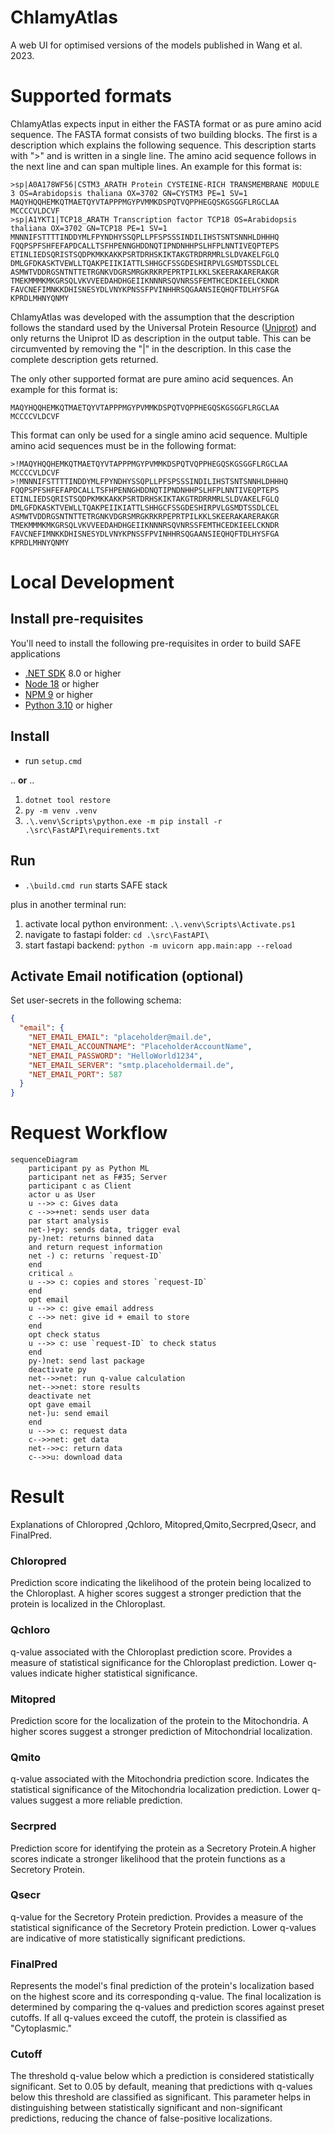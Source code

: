 # ChlamyAtlas

A web UI for optimised versions of the models published in Wang et al. 2023.

# Supported formats

ChlamyAtlas expects input in either the FASTA format or as pure amino acid sequence. 
The FASTA format consists of two building blocks. The first is a description which explains the following sequence. This description starts with ">" and is written in a single line. The amino acid sequence follows in the next line and can span multiple lines. An example for this format is:
```
>sp|A0A178WF56|CSTM3_ARATH Protein CYSTEINE-RICH TRANSMEMBRANE MODULE 3 OS=Arabidopsis thaliana OX=3702 GN=CYSTM3 PE=1 SV=1
MAQYHQQHEMKQTMAETQYVTAPPPMGYPVMMKDSPQTVQPPHEGQSKGSGGFLRGCLAA
MCCCCVLDCVF
>sp|A1YKT1|TCP18_ARATH Transcription factor TCP18 OS=Arabidopsis thaliana OX=3702 GN=TCP18 PE=1 SV=1
MNNNIFSTTTTINDDYMLFPYNDHYSSQPLLPFSPSSSINDILIHSTSNTSNNHLDHHHQ
FQQPSPFSHFEFAPDCALLTSFHPENNGHDDNQTIPNDNHHPSLHFPLNNTIVEQPTEPS
ETINLIEDSQRISTSQDPKMKKAKKPSRTDRHSKIKTAKGTRDRRMRLSLDVAKELFGLQ
DMLGFDKASKTVEWLLTQAKPEIIKIATTLSHHGCFSSGDESHIRPVLGSMDTSSDLCEL
ASMWTVDDRGSNTNTTETRGNKVDGRSMRGKRKRPEPRTPILKKLSKEERAKARERAKGR
TMEKMMMKMKGRSQLVKVVEEDAHDHGEIIKNNNRSQVNRSSFEMTHCEDKIEELCKNDR
FAVCNEFIMNKKDHISNESYDLVNYKPNSSFPVINHHRSQGAANSIEQHQFTDLHYSFGA
KPRDLMHNYQNMY
```

ChlamyAtlas was developed with the assumption that the description follows the standard used by the Universal Protein Resource ([Uniprot](https://www.uniprot.org/)) and only returns the Uniprot ID as description in the output table. This can be circumvented by removing the "|" in the description. In this case the complete description gets returned.

The only other supported format are pure amino acid sequences. An example for this format is:
```
MAQYHQQHEMKQTMAETQYVTAPPPMGYPVMMKDSPQTVQPPHEGQSKGSGGFLRGCLAA
MCCCCVLDCVF
```
This format can only be used for a single amino acid sequence. Multiple amino acid sequences must be in the following format:
```
>!MAQYHQQHEMKQTMAETQYVTAPPPMGYPVMMKDSPQTVQPPHEGQSKGSGGFLRGCLAA
MCCCCVLDCVF
>!MNNNIFSTTTTINDDYMLFPYNDHYSSQPLLPFSPSSSINDILIHSTSNTSNNHLDHHHQ
FQQPSPFSHFEFAPDCALLTSFHPENNGHDDNQTIPNDNHHPSLHFPLNNTIVEQPTEPS
ETINLIEDSQRISTSQDPKMKKAKKPSRTDRHSKIKTAKGTRDRRMRLSLDVAKELFGLQ
DMLGFDKASKTVEWLLTQAKPEIIKIATTLSHHGCFSSGDESHIRPVLGSMDTSSDLCEL
ASMWTVDDRGSNTNTTETRGNKVDGRSMRGKRKRPEPRTPILKKLSKEERAKARERAKGR
TMEKMMMKMKGRSQLVKVVEEDAHDHGEIIKNNNRSQVNRSSFEMTHCEDKIEELCKNDR
FAVCNEFIMNKKDHISNESYDLVNYKPNSSFPVINHHRSQGAANSIEQHQFTDLHYSFGA
KPRDLMHNYQNMY
```

# Local Development

## Install pre-requisites

You'll need to install the following pre-requisites in order to build SAFE applications

* [.NET SDK](https://www.microsoft.com/net/download) 8.0 or higher
* [Node 18](https://nodejs.org/en/download/) or higher
* [NPM 9](https://www.npmjs.com/package/npm) or higher
* [Python 3.10](https://www.python.org/downloads/) or higher

## Install

- run `setup.cmd`

.. __or__ ..

1. `dotnet tool restore`
2. `py -m venv .venv`
3. `.\.venv\Scripts\python.exe -m pip install -r .\src\FastAPI\requirements.txt`

## Run

- `.\build.cmd run` starts SAFE stack

plus in another terminal run:

1. activate local python environment: `.\.venv\Scripts\Activate.ps1`
2. navigate to fastapi folder: `cd .\src\FastAPI\`
3. start fastapi backend: `python -m uvicorn app.main:app --reload`

## Activate Email notification (optional)

Set user-secrets in the following schema:

```json
{
  "email": {
    "NET_EMAIL_EMAIL": "placeholder@mail.de",
    "NET_EMAIL_ACCOUNTNAME": "PlaceholderAccountName",
    "NET_EMAIL_PASSWORD": "HelloWorld1234",
    "NET_EMAIL_SERVER": "smtp.placeholdermail.de",
    "NET_EMAIL_PORT": 587
  }
}
```

# Request Workflow

```mermaid
sequenceDiagram
    participant py as Python ML
    participant net as F#35; Server
    participant c as Client
    actor u as User
    u -->> c: Gives data
    c -->>+net: sends user data
    par start analysis
    net-)+py: sends data, trigger eval
    py-)net: returns binned data
    and return request information
    net -) c: returns `request-ID`
    end
    critical ⚠️
    u -->> c: copies and stores `request-ID`
    end
    opt email
    u -->> c: give email address
    c -->> net: give id + email to store
    end
    opt check status
    u -->> c: use `request-ID` to check status
    end
    py-)net: send last package
    deactivate py
    net-->>net: run q-value calculation
    net-->>net: store results
    deactivate net
    opt gave email
    net-)u: send email
    end
    u -->> c: request data
    c-->>net: get data
    net-->>c: return data
    c-->>u: download data
```

# Result

Explanations of Chloropred ,Qchloro, Mitopred,Qmito,Secrpred,Qsecr, and FinalPred.

### Chloropred

Prediction score indicating the likelihood of the protein being localized to the Chloroplast. A higher scores suggest a stronger prediction that the protein is localized in the Chloroplast.

### Qchloro

q-value associated with the Chloroplast prediction score. Provides a measure of statistical significance for the Chloroplast prediction. Lower q-values indicate higher statistical significance.

### Mitopred
Prediction score for the localization of the protein to the Mitochondria. A higher scores suggest a stronger prediction of Mitochondrial localization.

### Qmito
q-value associated with the Mitochondria prediction score. Indicates the statistical significance of the Mitochondria localization prediction. Lower q-values suggest a more reliable prediction.

### Secrpred
Prediction score for identifying the protein as a Secretory Protein.A higher scores indicate a stronger likelihood that the protein functions as a Secretory Protein.

### Qsecr
q-value for the Secretory Protein prediction. Provides a measure of the statistical significance of the Secretory Protein prediction. Lower q-values are indicative of more statistically significant predictions.

### FinalPred
Represents the model's final prediction of the protein's localization based on the highest score and its corresponding q-value. The final localization is determined by comparing the q-values and prediction scores against preset cutoffs. If all q-values exceed the cutoff, the protein is classified as "Cytoplasmic."

### Cutoff
The threshold q-value below which a prediction is considered statistically significant. Set to 0.05 by default, meaning that predictions with q-values below this threshold are classified as significant. This parameter helps in distinguishing between statistically significant and non-significant predictions, reducing the chance of false-positive localizations.
